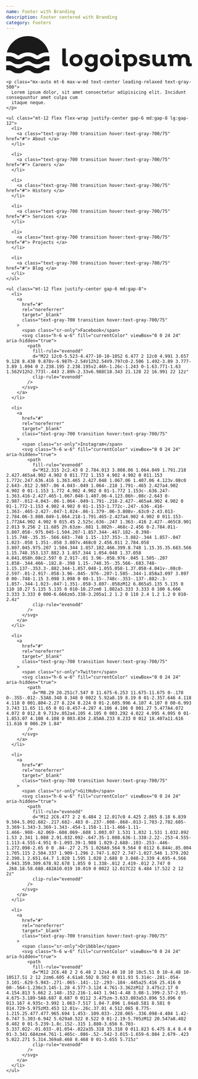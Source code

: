 ```yaml
---
name: Footer with Branding
description: Footer centered with Branding
category: Footers
---
```


<footer class="bg-gray-100">
  <div class="mx-auto max-w-5xl px-4 py-16 sm:px-6 lg:px-8">
    <div class="flex justify-center text-teal-600">
      <svg class="h-8" viewBox="0 0 118 24" fill="none" xmlns="http://www.w3.org/2000/svg">
        <path
          d="M37.83 19.2047C37.2352 19.237 36.6469 19.0679 36.16 18.7247C35.9566 18.5739 35.7929 18.3758 35.6831 18.1476C35.5733 17.9193 35.5208 17.6678 35.53 17.4147V8.1447C35.5252 8.1055 35.5293 8.0656 35.5422 8.0282C35.555 7.9908 35.5762 7.9569 35.6042 7.9289C35.6322 7.9009 35.6661 7.8797 35.7035 7.8669C35.7409 7.854 35.7808 7.8499 35.82 7.8547H37.5C37.69 7.8547 37.78 7.9547 37.78 8.1447V16.6947C37.78 17.0747 37.95 17.2647 38.3 17.2647C38.4484 17.2708 38.5968 17.254 38.74 17.2147C38.94 17.2147 39.05 17.2747 39.06 17.4547L39.21 18.7047C39.2172 18.7412 39.2165 18.7787 39.208 18.8149C39.1995 18.851 39.1833 18.885 39.1605 18.9143C39.1378 18.9437 39.109 18.9679 39.0762 18.9852C39.0433 19.0025 39.0071 19.0126 38.97 19.0147C38.602 19.1363 38.2175 19.2004 37.83 19.2047Z"
          fill="currentColor"
        />
        <path
          d="M47.28 18.1347C46.4359 18.8322 45.375 19.2137 44.28 19.2137C43.185 19.2137 42.1242 18.8322 41.28 18.1347C40.5381 17.3857 40.1218 16.374 40.1218 15.3197C40.1218 14.2654 40.5381 13.2537 41.28 12.5047C42.1258 11.8108 43.186 11.4316 44.28 11.4316C45.374 11.4316 46.4342 11.8108 47.28 12.5047C48.0049 13.2606 48.4096 14.2674 48.4096 15.3147C48.4096 16.362 48.0049 17.3688 47.28 18.1247V18.1347ZM42.86 16.8147C43.2518 17.1696 43.7614 17.3661 44.29 17.3661C44.8186 17.3661 45.3283 17.1696 45.72 16.8147C46.0746 16.4071 46.2698 15.885 46.2698 15.3447C46.2698 14.8045 46.0746 14.2824 45.72 13.8747C45.3283 13.5199 44.8186 13.3233 44.29 13.3233C43.7614 13.3233 43.2518 13.5199 42.86 13.8747C42.5055 14.2824 42.3102 14.8045 42.3102 15.3447C42.3102 15.885 42.5055 16.4071 42.86 16.8147Z"
          fill="currentColor"
        />
        <path
          d="M57.66 11.6847C57.85 11.6847 57.94 11.7847 57.94 11.9747V19.1447C57.9575 19.6287 57.8669 20.1104 57.6749 20.5549C57.4829 20.9995 57.1943 21.3957 56.83 21.7147C56.0214 22.4042 54.9816 22.7615 53.92 22.7147C52.9612 22.7484 52.0151 22.4866 51.21 21.9647C50.8662 21.739 50.5725 21.4449 50.3472 21.1009C50.1218 20.7568 49.9696 20.3701 49.9 19.9647C49.9 19.7647 49.9 19.6747 50.17 19.6747H51.85C51.9213 19.6771 51.9905 19.7002 52.049 19.741C52.1076 19.7818 52.1531 19.8386 52.18 19.9047C52.289 20.2084 52.5062 20.4613 52.79 20.6147C53.1359 20.7932 53.5209 20.8826 53.91 20.8747C54.1448 20.8876 54.3798 20.8535 54.6013 20.7745C54.8228 20.6956 55.0263 20.5732 55.2 20.4147C55.3587 20.2489 55.4821 20.0526 55.5629 19.8378C55.6437 19.623 55.6801 19.394 55.67 19.1647V18.5347C55.0685 18.9771 54.3364 19.2059 53.59 19.1847C53.0676 19.2037 52.5468 19.117 52.0587 18.9297C51.5707 18.7423 51.1256 18.4584 50.75 18.0947C50.0291 17.3489 49.6261 16.3521 49.6261 15.3147C49.6261 14.2774 50.0291 13.2806 50.75 12.5347C51.1274 12.1743 51.5731 11.8931 52.0608 11.7076C52.5486 11.5221 53.0685 11.4361 53.59 11.4547C54.358 11.4344 55.1098 11.678 55.72 12.1447V11.9847C55.7154 11.9464 55.7194 11.9075 55.7317 11.8709C55.744 11.8344 55.7643 11.801 55.7911 11.7732C55.8179 11.7454 55.8506 11.724 55.8867 11.7104C55.9229 11.6968 55.9616 11.6915 56 11.6947L57.66 11.6847ZM53.78 17.4047C54.0376 17.4127 54.2939 17.364 54.5306 17.262C54.7673 17.1601 54.9788 17.0074 55.15 16.8147C55.4825 16.3854 55.6629 15.8577 55.6629 15.3147C55.6629 14.7717 55.4825 14.2441 55.15 13.8147C54.9794 13.6247 54.7692 13.4742 54.5343 13.374C54.2993 13.2738 54.0453 13.2263 53.79 13.2347C53.5294 13.2265 53.2702 13.275 53.0302 13.3769C52.7902 13.4788 52.5752 13.6316 52.4 13.8247C52.0317 14.2354 51.838 14.7735 51.86 15.3247C51.842 15.8705 52.0314 16.4029 52.39 16.8147C52.5656 17.0073 52.7807 17.1598 53.0206 17.2616C53.2605 17.3634 53.5195 17.4122 53.78 17.4047Z"
          fill="currentColor"
        />
        <path
          d="M66.57 18.1347C65.7242 18.8286 64.664 19.2078 63.57 19.2078C62.476 19.2078 61.4158 18.8286 60.57 18.1347C59.8445 17.3771 59.4395 16.3687 59.4395 15.3197C59.4395 14.2708 59.8445 13.2623 60.57 12.5047C61.4166 11.8126 62.4765 11.4345 63.57 11.4345C64.6635 11.4345 65.7234 11.8126 66.57 12.5047C67.2949 13.2606 67.6996 14.2674 67.6996 15.3147C67.6996 16.362 67.2949 17.3688 66.57 18.1247V18.1347ZM62.14 16.8147C62.3317 16.9971 62.5577 17.1396 62.8049 17.234C63.0521 17.3284 63.3155 17.3729 63.58 17.3647C63.8428 17.3715 64.1044 17.3265 64.3498 17.2321C64.5952 17.1377 64.8195 16.9959 65.01 16.8147C65.3588 16.4043 65.5503 15.8833 65.5503 15.3447C65.5503 14.8061 65.3588 14.2851 65.01 13.8747C64.8195 13.6936 64.5952 13.5517 64.3498 13.4574C64.1044 13.363 63.8428 13.3179 63.58 13.3247C63.3155 13.3166 63.0521 13.361 62.8049 13.4554C62.5577 13.5498 62.3317 13.6924 62.14 13.8747C61.7913 14.2851 61.5998 14.8061 61.5998 15.3447C61.5998 15.8833 61.7913 16.4043 62.14 16.8147Z"
          fill="currentColor"
        />
        <path
          d="M71.31 9.9847C71.0457 10.2161 70.7063 10.3436 70.355 10.3436C70.0037 10.3436 69.6644 10.2161 69.4 9.9847C69.2802 9.8716 69.1847 9.7352 69.1194 9.5839C69.0542 9.4326 69.0205 9.2695 69.0205 9.1047C69.0205 8.9399 69.0542 8.7769 69.1194 8.6255C69.1847 8.4742 69.2802 8.3378 69.4 8.2247C69.6671 7.9991 70.0054 7.8754 70.355 7.8754C70.7046 7.8754 71.0429 7.9991 71.31 8.2247C71.4299 8.3378 71.5254 8.4742 71.5906 8.6255C71.6559 8.7769 71.6895 8.9399 71.6895 9.1047C71.6895 9.2695 71.6559 9.4326 71.5906 9.5839C71.5254 9.7352 71.4299 9.8716 71.31 9.9847ZM71.52 19.2047C70.9256 19.2339 70.3383 19.0651 69.85 18.7247C69.6497 18.5717 69.4888 18.3729 69.381 18.145C69.2731 17.9171 69.2213 17.6667 69.23 17.4147V11.9747C69.2252 11.9355 69.2293 11.8956 69.2422 11.8582C69.255 11.8208 69.2762 11.7869 69.3042 11.7589C69.3322 11.7309 69.3661 11.7097 69.4035 11.6969C69.4409 11.684 69.4808 11.6799 69.52 11.6847H71.2C71.39 11.6847 71.48 11.7847 71.48 11.9747V16.6947C71.48 17.0747 71.65 17.2647 71.99 17.2647C72.1417 17.2702 72.2933 17.2533 72.44 17.2147C72.64 17.2147 72.75 17.2747 72.76 17.4547L72.91 18.7047C72.9172 18.7412 72.9165 18.7787 72.908 18.8149C72.8995 18.851 72.8833 18.885 72.8605 18.9143C72.8378 18.9437 72.809 18.9679 72.7762 18.9852C72.7433 19.0025 72.7071 19.0126 72.67 19.0147C72.2988 19.137 71.9109 19.2011 71.52 19.2047Z"
          fill="currentColor"
        />
        <path
          d="M79.09 11.4447C79.6148 11.424 80.1383 11.5089 80.6296 11.6944C81.1209 11.88 81.57 12.1623 81.95 12.5247C82.6572 13.2837 83.0504 14.2824 83.0504 15.3197C83.0504 16.357 82.6572 17.3558 81.95 18.1147C81.5718 18.4804 81.1233 18.7655 80.6317 18.9528C80.1401 19.1402 79.6157 19.2259 79.09 19.2047C78.3412 19.2214 77.6073 18.9932 77 18.5547V22.1647C77 22.3547 76.9 22.4447 76.71 22.4447H75.03C74.9917 22.4519 74.9522 22.4496 74.9149 22.4381C74.8777 22.4265 74.8438 22.4061 74.8162 22.3785C74.7887 22.3509 74.7682 22.3171 74.7567 22.2798C74.7451 22.2426 74.7429 22.2031 74.75 22.1647V13.9647C74.7618 13.8845 74.7546 13.8027 74.7292 13.7257C74.7037 13.6488 74.6605 13.5788 74.6032 13.5215C74.5459 13.4642 74.476 13.4211 74.399 13.3956C74.3221 13.3701 74.2402 13.363 74.16 13.3747H73.83C73.61 13.3747 73.5 13.2947 73.5 13.1347V11.9547C73.4948 11.8817 73.5148 11.8091 73.5567 11.7491C73.5985 11.689 73.6597 11.6451 73.73 11.6247C74.0759 11.499 74.442 11.438 74.81 11.4447C75.177 11.4122 75.5453 11.4901 75.8678 11.6682C76.1902 11.8464 76.4522 12.1168 76.62 12.4447C76.9421 12.1189 77.3273 11.8622 77.752 11.6902C78.1767 11.5183 78.632 11.4347 79.09 11.4447ZM77.53 16.8147C77.7083 17.0011 77.9225 17.1494 78.1597 17.2507C78.3969 17.352 78.6521 17.4042 78.91 17.4042C79.1679 17.4042 79.4232 17.352 79.6603 17.2507C79.8975 17.1494 80.1117 17.0011 80.29 16.8147C80.6656 16.3958 80.8629 15.8469 80.84 15.2847C80.8662 14.7221 80.6684 14.1719 80.29 13.7547C80.1117 13.5684 79.8975 13.4201 79.6603 13.3188C79.4232 13.2174 79.1679 13.1652 78.91 13.1652C78.6521 13.1652 78.3969 13.2174 78.1597 13.3188C77.9225 13.4201 77.7083 13.5684 77.53 13.7547C77.1662 14.1793 76.9768 14.726 77 15.2847C76.9797 15.843 77.1688 16.3887 77.53 16.8147Z"
          fill="currentColor"
        />
        <path
          d="M87.77 19.2047C86.8723 19.2416 85.9822 19.0269 85.2 18.5847C84.8862 18.3957 84.619 18.1384 84.4181 17.832C84.2173 17.5256 84.0881 17.1779 84.04 16.8147C84.04 16.6147 84.11 16.5147 84.33 16.5147H85.8C85.8699 16.5175 85.9378 16.5394 85.996 16.5783C86.0542 16.6171 86.1006 16.6712 86.13 16.7347C86.34 17.2747 86.89 17.5447 87.77 17.5447C88.077 17.5588 88.3826 17.4969 88.66 17.3647C88.7558 17.3215 88.8379 17.2531 88.8978 17.1668C88.9577 17.0805 88.993 16.9795 89 16.8747C89 16.6147 88.84 16.4347 88.52 16.3147C88.1405 16.1884 87.7481 16.1045 87.35 16.0647C86.8785 16.0113 86.4109 15.9278 85.95 15.8147C85.5018 15.7133 85.0943 15.4799 84.78 15.1447C84.5949 14.9169 84.4587 14.6534 84.3797 14.3707C84.3008 14.088 84.2809 13.792 84.3212 13.5013C84.3616 13.2105 84.4613 12.9311 84.6142 12.6806C84.7671 12.43 84.9699 12.2136 85.21 12.0447C85.9308 11.5856 86.7765 11.3619 87.63 11.4047C88.4564 11.3768 89.274 11.5812 89.99 11.9947C90.2786 12.1582 90.527 12.3839 90.7173 12.6555C90.9076 12.9271 91.0349 13.2377 91.09 13.5647C91.09 13.7647 91 13.8647 90.82 13.8647H89.34C89.2777 13.8684 89.2157 13.8532 89.1622 13.8211C89.1087 13.789 89.0661 13.7414 89.04 13.6847C88.9411 13.4479 88.7549 13.2581 88.52 13.1547C88.255 13.0161 87.959 12.9472 87.66 12.9547C87.3669 12.9388 87.0745 12.9973 86.81 13.1247C86.7168 13.1607 86.6366 13.2237 86.5795 13.3057C86.5225 13.3877 86.4913 13.4849 86.49 13.5847C86.4964 13.7215 86.5465 13.8526 86.6329 13.9588C86.7193 14.065 86.8374 14.1406 86.97 14.1747C87.354 14.3195 87.7533 14.4201 88.16 14.4747C88.6277 14.5363 89.0917 14.6231 89.55 14.7347C89.9982 14.8362 90.4057 15.0695 90.72 15.4047C90.8882 15.5894 91.018 15.8055 91.1021 16.0407C91.1862 16.2758 91.2229 16.5253 91.21 16.7747C91.2186 17.1204 91.1375 17.4624 90.9745 17.7674C90.8115 18.0723 90.5722 18.3298 90.28 18.5147C89.5329 18.9944 88.6574 19.235 87.77 19.2047Z"
          fill="currentColor"
        />
        <path
          d="M101.78 18.7047C101.786 18.7402 101.784 18.7765 101.776 18.8114C101.767 18.8464 101.752 18.8792 101.73 18.9081C101.709 18.937 101.682 18.9613 101.651 18.9796C101.62 18.9979 101.586 19.0098 101.55 19.0147C101.185 19.1339 100.804 19.198 100.42 19.2047C100.04 19.2441 99.656 19.1847 99.306 19.0323C98.955 18.8799 98.65 18.6396 98.42 18.3347C97.714 18.942 96.8 19.2536 95.87 19.2047C95.438 19.2246 95.007 19.1539 94.604 18.9972C94.201 18.8405 93.835 18.6012 93.53 18.2947C93.227 17.9736 92.9922 17.5946 92.8392 17.1805C92.6863 16.7664 92.6186 16.3257 92.64 15.8847V11.9747C92.64 11.7847 92.73 11.6847 92.92 11.6847H94.6C94.79 11.6847 94.88 11.7847 94.88 11.9747V15.5847C94.862 16.0345 95.015 16.4743 95.31 16.8147C95.457 16.9707 95.636 17.0933 95.834 17.1744C96.032 17.2555 96.246 17.2931 96.46 17.2847C96.679 17.2943 96.898 17.2604 97.104 17.1848C97.31 17.1093 97.499 16.9937 97.66 16.8447C97.812 16.6877 97.931 16.5011 98.008 16.2964C98.086 16.0917 98.12 15.8733 98.11 15.6547V11.9747C98.11 11.7847 98.2 11.6847 98.39 11.6847H100.09C100.28 11.6847 100.37 11.7847 100.37 11.9747V16.6847C100.37 17.0747 100.54 17.2647 100.87 17.2647C101.025 17.2707 101.18 17.2539 101.33 17.2147C101.368 17.2041 101.408 17.2022 101.446 17.2092C101.485 17.2161 101.521 17.2317 101.553 17.2548C101.585 17.2779 101.611 17.3079 101.63 17.3425C101.648 17.3771 101.658 17.4155 101.66 17.4547L101.78 18.7047Z"
          fill="currentColor"
        />
        <path
          d="M117.67 18.7047C117.679 18.7405 117.68 18.7779 117.673 18.8141C117.665 18.8502 117.65 18.8844 117.628 18.914C117.606 18.9436 117.578 18.968 117.545 18.9854C117.513 19.0029 117.477 19.0129 117.44 19.0147C117.068 19.1356 116.681 19.1997 116.29 19.2047C115.695 19.2354 115.108 19.0665 114.62 18.7247C114.409 18.5783 114.238 18.3822 114.121 18.1537C114.004 17.9252 113.945 17.6713 113.95 17.4147V15.0647C113.971 14.6163 113.821 14.1766 113.53 13.8347C113.39 13.6784 113.216 13.5552 113.023 13.4739C112.829 13.3927 112.62 13.3554 112.41 13.3647C112.221 13.3576 112.033 13.3935 111.859 13.4697C111.686 13.5459 111.533 13.6605 111.41 13.8047C111.146 14.1398 111.011 14.5586 111.03 14.9847V18.6747C111.03 18.8647 110.94 18.9647 110.75 18.9647H109.06C109.021 18.9696 108.981 18.9654 108.944 18.9526C108.906 18.9397 108.872 18.9185 108.844 18.8905C108.816 18.8626 108.795 18.8286 108.782 18.7912C108.769 18.7538 108.765 18.714 108.77 18.6747V15.0647C108.792 14.6212 108.653 14.1846 108.38 13.8347C108.258 13.6877 108.105 13.5694 107.932 13.4882C107.76 13.407 107.571 13.3648 107.38 13.3647C107.176 13.3565 106.973 13.3914 106.783 13.4673C106.593 13.5431 106.422 13.6581 106.28 13.8047C105.994 14.1291 105.847 14.5529 105.87 14.9847V18.6747C105.875 18.714 105.871 18.7538 105.858 18.7912C105.845 18.8286 105.824 18.8626 105.796 18.8905C105.768 18.9185 105.734 18.9397 105.697 18.9526C105.659 18.9654 105.619 18.9696 105.58 18.9647H103.95C103.76 18.9647 103.67 18.8647 103.67 18.6747V13.9647C103.682 13.8845 103.675 13.8027 103.649 13.7257C103.624 13.6488 103.581 13.5788 103.523 13.5215C103.466 13.4642 103.396 13.4211 103.319 13.3956C103.242 13.3701 103.16 13.363 103.08 13.3747H102.75C102.53 13.3747 102.42 13.2947 102.42 13.1347V11.9547C102.415 11.8817 102.435 11.8091 102.477 11.7491C102.519 11.689 102.58 11.6451 102.65 11.6247C102.996 11.499 103.362 11.438 103.73 11.4447C104.083 11.4146 104.438 11.485 104.753 11.6478C105.068 11.8106 105.33 12.0591 105.51 12.3647C105.847 12.045 106.247 11.7982 106.684 11.6399C107.121 11.4816 107.586 11.4152 108.05 11.4447C108.501 11.4227 108.95 11.5072 109.362 11.6914C109.774 11.8756 110.136 12.1542 110.42 12.5047C110.751 12.145 111.158 11.8634 111.611 11.68C112.064 11.4967 112.552 11.4164 113.04 11.4447C113.476 11.4243 113.912 11.4946 114.32 11.6513C114.728 11.8079 115.099 12.0474 115.41 12.3547C115.714 12.6752 115.949 13.0541 116.102 13.4684C116.255 13.8826 116.323 14.3237 116.3 14.7647V16.6947C116.3 17.0747 116.47 17.2647 116.79 17.2647C116.945 17.2719 117.1 17.2551 117.25 17.2147C117.457 17.2147 117.567 17.2947 117.58 17.4547L117.67 18.7047Z"
          fill="currentColor"
        />
        <path
          d="M0.41 10.3847C1.14777 7.4194 2.85643 4.7861 5.2639 2.90424C7.6714 1.02234 10.6393 0 13.695 0C16.7507 0 19.7186 1.02234 22.1261 2.90424C24.5336 4.7861 26.2422 7.4194 26.98 10.3847H25.78C23.7557 10.3549 21.7729 10.9599 20.11 12.1147C20.014 12.1842 19.9138 12.2477 19.81 12.3047H19.67C19.5662 12.2477 19.466 12.1842 19.37 12.1147C17.6924 10.9866 15.7166 10.3841 13.695 10.3841C11.6734 10.3841 9.6976 10.9866 8.02 12.1147C7.924 12.1842 7.8238 12.2477 7.72 12.3047H7.58C7.4762 12.2477 7.376 12.1842 7.28 12.1147C5.6171 10.9599 3.6343 10.3549 1.61 10.3847H0.41ZM23.62 16.6547C24.236 16.175 24.9995 15.924 25.78 15.9447H27.39V12.7347H25.78C24.4052 12.7181 23.0619 13.146 21.95 13.9547C21.3243 14.416 20.5674 14.6649 19.79 14.6649C19.0126 14.6649 18.2557 14.416 17.63 13.9547C16.4899 13.1611 15.1341 12.7356 13.745 12.7356C12.3559 12.7356 11.0001 13.1611 9.86 13.9547C9.2343 14.416 8.4774 14.6649 7.7 14.6649C6.9226 14.6649 6.1657 14.416 5.54 13.9547C4.4144 13.1356 3.0518 12.7072 1.66 12.7347H0V15.9447H1.61C2.39051 15.924 3.154 16.175 3.77 16.6547C4.908 17.4489 6.2623 17.8747 7.65 17.8747C9.0377 17.8747 10.392 17.4489 11.53 16.6547C12.1468 16.1765 12.9097 15.9257 13.69 15.9447C14.4708 15.9223 15.2348 16.1735 15.85 16.6547C16.9901 17.4484 18.3459 17.8738 19.735 17.8738C21.1241 17.8738 22.4799 17.4484 23.62 16.6547ZM23.62 22.3947C24.236 21.915 24.9995 21.664 25.78 21.6847H27.39V18.4747H25.78C24.4052 18.4581 23.0619 18.886 21.95 19.6947C21.3243 20.156 20.5674 20.4049 19.79 20.4049C19.0126 20.4049 18.2557 20.156 17.63 19.6947C16.4899 18.9011 15.1341 18.4757 13.745 18.4757C12.3559 18.4757 11.0001 18.9011 9.86 19.6947C9.2343 20.156 8.4774 20.4049 7.7 20.4049C6.9226 20.4049 6.1657 20.156 5.54 19.6947C4.4144 18.8757 3.0518 18.4472 1.66 18.4747H0V21.6847H1.61C2.39051 21.664 3.154 21.915 3.77 22.3947C4.908 23.1889 6.2623 23.6147 7.65 23.6147C9.0377 23.6147 10.392 23.1889 11.53 22.3947C12.1468 21.9165 12.9097 21.6657 13.69 21.6847C14.4708 21.6623 15.2348 21.9135 15.85 22.3947C16.9901 23.1884 18.3459 23.6138 19.735 23.6138C21.1241 23.6138 22.4799 23.1884 23.62 22.3947Z"
          fill="currentColor"
        />
      </svg>
    </div>

    <p class="mx-auto mt-6 max-w-md text-center leading-relaxed text-gray-500">
      Lorem ipsum dolor, sit amet consectetur adipisicing elit. Incidunt consequuntur amet culpa cum
      itaque neque.
    </p>

    <ul class="mt-12 flex flex-wrap justify-center gap-6 md:gap-8 lg:gap-12">
      <li>
        <a class="text-gray-700 transition hover:text-gray-700/75" href="#"> About </a>
      </li>

      <li>
        <a class="text-gray-700 transition hover:text-gray-700/75" href="#"> Careers </a>
      </li>

      <li>
        <a class="text-gray-700 transition hover:text-gray-700/75" href="#"> History </a>
      </li>

      <li>
        <a class="text-gray-700 transition hover:text-gray-700/75" href="#"> Services </a>
      </li>

      <li>
        <a class="text-gray-700 transition hover:text-gray-700/75" href="#"> Projects </a>
      </li>

      <li>
        <a class="text-gray-700 transition hover:text-gray-700/75" href="#"> Blog </a>
      </li>
    </ul>

    <ul class="mt-12 flex justify-center gap-6 md:gap-8">
      <li>
        <a
          href="#"
          rel="noreferrer"
          target="_blank"
          class="text-gray-700 transition hover:text-gray-700/75"
        >
          <span class="sr-only">Facebook</span>
          <svg class="h-6 w-6" fill="currentColor" viewBox="0 0 24 24" aria-hidden="true">
            <path
              fill-rule="evenodd"
              d="M22 12c0-5.523-4.477-10-10-10S2 6.477 2 12c0 4.991 3.657 9.128 8.438 9.878v-6.987h-2.54V12h2.54V9.797c0-2.506 1.492-3.89 3.777-3.89 1.094 0 2.238.195 2.238.195v2.46h-1.26c-1.243 0-1.63.771-1.63 1.562V12h2.773l-.443 2.89h-2.33v6.988C18.343 21.128 22 16.991 22 12z"
              clip-rule="evenodd"
            />
          </svg>
        </a>
      </li>

      <li>
        <a
          href="#"
          rel="noreferrer"
          target="_blank"
          class="text-gray-700 transition hover:text-gray-700/75"
        >
          <span class="sr-only">Instagram</span>
          <svg class="h-6 w-6" fill="currentColor" viewBox="0 0 24 24" aria-hidden="true">
            <path
              fill-rule="evenodd"
              d="M12.315 2c2.43 0 2.784.013 3.808.06 1.064.049 1.791.218 2.427.465a4.902 4.902 0 011.772 1.153 4.902 4.902 0 011.153 1.772c.247.636.416 1.363.465 2.427.048 1.067.06 1.407.06 4.123v.08c0 2.643-.012 2.987-.06 4.043-.049 1.064-.218 1.791-.465 2.427a4.902 4.902 0 01-1.153 1.772 4.902 4.902 0 01-1.772 1.153c-.636.247-1.363.416-2.427.465-1.067.048-1.407.06-4.123.06h-.08c-2.643 0-2.987-.012-4.043-.06-1.064-.049-1.791-.218-2.427-.465a4.902 4.902 0 01-1.772-1.153 4.902 4.902 0 01-1.153-1.772c-.247-.636-.416-1.363-.465-2.427-.047-1.024-.06-1.379-.06-3.808v-.63c0-2.43.013-2.784.06-3.808.049-1.064.218-1.791.465-2.427a4.902 4.902 0 011.153-1.772A4.902 4.902 0 015.45 2.525c.636-.247 1.363-.416 2.427-.465C8.901 2.013 9.256 2 11.685 2h.63zm-.081 1.802h-.468c-2.456 0-2.784.011-3.807.058-.975.045-1.504.207-1.857.344-.467.182-.8.398-1.15.748-.35.35-.566.683-.748 1.15-.137.353-.3.882-.344 1.857-.047 1.023-.058 1.351-.058 3.807v.468c0 2.456.011 2.784.058 3.807.045.975.207 1.504.344 1.857.182.466.399.8.748 1.15.35.35.683.566 1.15.748.353.137.882.3 1.857.344 1.054.048 1.37.058 4.041.058h.08c2.597 0 2.917-.01 3.96-.058.976-.045 1.505-.207 1.858-.344.466-.182.8-.398 1.15-.748.35-.35.566-.683.748-1.15.137-.353.3-.882.344-1.857.048-1.055.058-1.37.058-4.041v-.08c0-2.597-.01-2.917-.058-3.96-.045-.976-.207-1.505-.344-1.858a3.097 3.097 0 00-.748-1.15 3.098 3.098 0 00-1.15-.748c-.353-.137-.882-.3-1.857-.344-1.023-.047-1.351-.058-3.807-.058zM12 6.865a5.135 5.135 0 110 10.27 5.135 5.135 0 010-10.27zm0 1.802a3.333 3.333 0 100 6.666 3.333 3.333 0 000-6.666zm5.338-3.205a1.2 1.2 0 110 2.4 1.2 1.2 0 010-2.4z"
              clip-rule="evenodd"
            />
          </svg>
        </a>
      </li>

      <li>
        <a
          href="#"
          rel="noreferrer"
          target="_blank"
          class="text-gray-700 transition hover:text-gray-700/75"
        >
          <span class="sr-only">Twitter</span>
          <svg class="h-6 w-6" fill="currentColor" viewBox="0 0 24 24" aria-hidden="true">
            <path
              d="M8.29 20.251c7.547 0 11.675-6.253 11.675-11.675 0-.178 0-.355-.012-.53A8.348 8.348 0 0022 5.92a8.19 8.19 0 01-2.357.646 4.118 4.118 0 001.804-2.27 8.224 8.224 0 01-2.605.996 4.107 4.107 0 00-6.993 3.743 11.65 11.65 0 01-8.457-4.287 4.106 4.106 0 001.27 5.477A4.072 4.072 0 012.8 9.713v.052a4.105 4.105 0 003.292 4.022 4.095 4.095 0 01-1.853.07 4.108 4.108 0 003.834 2.85A8.233 8.233 0 012 18.407a11.616 11.616 0 006.29 1.84"
            />
          </svg>
        </a>
      </li>

      <li>
        <a
          href="#"
          rel="noreferrer"
          target="_blank"
          class="text-gray-700 transition hover:text-gray-700/75"
        >
          <span class="sr-only">GitHub</span>
          <svg class="h-6 w-6" fill="currentColor" viewBox="0 0 24 24" aria-hidden="true">
            <path
              fill-rule="evenodd"
              d="M12 2C6.477 2 2 6.484 2 12.017c0 4.425 2.865 8.18 6.839 9.504.5.092.682-.217.682-.483 0-.237-.008-.868-.013-1.703-2.782.605-3.369-1.343-3.369-1.343-.454-1.158-1.11-1.466-1.11-1.466-.908-.62.069-.608.069-.608 1.003.07 1.531 1.032 1.531 1.032.892 1.53 2.341 1.088 2.91.832.092-.647.35-1.088.636-1.338-2.22-.253-4.555-1.113-4.555-4.951 0-1.093.39-1.988 1.029-2.688-.103-.253-.446-1.272.098-2.65 0 0 .84-.27 2.75 1.026A9.564 9.564 0 0112 6.844c.85.004 1.705.115 2.504.337 1.909-1.296 2.747-1.027 2.747-1.027.546 1.379.202 2.398.1 2.651.64.7 1.028 1.595 1.028 2.688 0 3.848-2.339 4.695-4.566 4.943.359.309.678.92.678 1.855 0 1.338-.012 2.419-.012 2.747 0 .268.18.58.688.482A10.019 10.019 0 0022 12.017C22 6.484 17.522 2 12 2z"
              clip-rule="evenodd"
            />
          </svg>
        </a>
      </li>

      <li>
        <a
          href="#"
          rel="noreferrer"
          target="_blank"
          class="text-gray-700 transition hover:text-gray-700/75"
        >
          <span class="sr-only">Dribbble</span>
          <svg class="h-6 w-6" fill="currentColor" viewBox="0 0 24 24" aria-hidden="true">
            <path
              fill-rule="evenodd"
              d="M12 2C6.48 2 2 6.48 2 12s4.48 10 10 10c5.51 0 10-4.48 10-10S17.51 2 12 2zm6.605 4.61a8.502 8.502 0 011.93 5.314c-.281-.054-3.101-.629-5.943-.271-.065-.141-.12-.293-.184-.445a25.416 25.416 0 00-.564-1.236c3.145-1.28 4.577-3.124 4.761-3.362zM12 3.475c2.17 0 4.154.813 5.662 2.148-.152.216-1.443 1.941-4.48 3.08-1.399-2.57-2.95-4.675-3.189-5A8.687 8.687 0 0112 3.475zm-3.633.803a53.896 53.896 0 013.167 4.935c-3.992 1.063-7.517 1.04-7.896 1.04a8.581 8.581 0 014.729-5.975zM3.453 12.01v-.26c.37.01 4.512.065 8.775-1.215.25.477.477.965.694 1.453-.109.033-.228.065-.336.098-4.404 1.42-6.747 5.303-6.942 5.629a8.522 8.522 0 01-2.19-5.705zM12 20.547a8.482 8.482 0 01-5.239-1.8c.152-.315 1.888-3.656 6.703-5.337.022-.01.033-.01.054-.022a35.318 35.318 0 011.823 6.475 8.4 8.4 0 01-3.341.684zm4.761-1.465c-.086-.52-.542-3.015-1.659-6.084 2.679-.423 5.022.271 5.314.369a8.468 8.468 0 01-3.655 5.715z"
              clip-rule="evenodd"
            />
          </svg>
        </a>
      </li>
    </ul>
  </div>
</footer>
